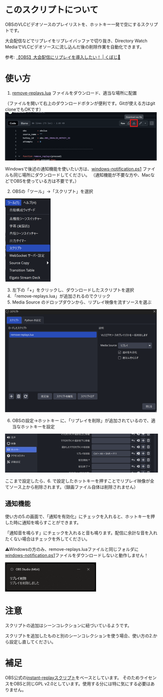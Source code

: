# このスクリプトについて
OBSのVLCビデオソースのプレイリストを、ホットキー一発で空にするスクリプトです。

大会配信などでリプレイをリプレイバッファで切り抜き、Directory Watch MediaでVLCビデオソースに流し込んだ後の削除作業を自動化できます。

参考: [【OBS】大会配信にリプレイを導入したい！ | くぼじ🌺](https://note.com/kubojilesia/n/n9b034197a96f)


# 使い方
1. [remove-replays.lua](https://github.com/meitel1014/remove-replays/blob/main/remove-replays.lua) ファイルをダウンロード、適当な場所に配置

（ファイルを開いて右上のダウンロードボタンが便利です。Gitが使える方はgit cloneでもOKです）
<img src="images/ダウンロード.png" width="500px" />

Windowsで後述の通知機能を使いたい方は、[windows-notification.ps1](https://github.com/meitel1014/remove-replays/blob/main/windows-notification.ps1) ファイルも同じ場所にダウンロードしてください。
（通知機能が不要な方や、MacなどでOBSを使っている方は不要です。）

2. OBSの「ツール」→「スクリプト」を選択

<img src="images/OBSツール.png" width="150px" />

3. 左下の「+」をクリックし、ダウンロードしたスクリプトを選択
4. 「remove-replays.lua」が追加されるのでクリック
5. Media Source のドロップダウンから、リプレイ映像を流すソースを選ぶ

<img src="images/スクリプト画面.png" width="500px" />

6. OBSの設定→ホットキー に、「リプレイを削除」が追加されているので、適当なホットキーを設定

<img src="images/ホットキー設定.png" width="600px" />

ここまで設定したら、6. で設定したホットキーを押すことでリプレイ映像が全てソース上から削除されます。（録画ファイル自体は削除されません）

## 通知機能
使い方の5.の画面で、「通知を有効化」にチェックを入れると、ホットキーを押した時に通知を鳴らすことができます。

「通知音を鳴らす」にチェックを入れると音も鳴ります。配信に余計な音を入れたくない場合はチェックを外してください。

⚠Windowsの方のみ、remove-replays.luaファイルと同じフォルダに[windows-notification.ps1](https://github.com/meitel1014/remove-replays/blob/main/windows-notification.ps1)ファイルをダウンロードしないと動作しません！

<img src="images/通知.png" width="300px" />

# 注意
スクリプトの追加はシーンコレクションに紐づいているようです。

スクリプトを追加したものと別のシーンコレクションを使う場合、使い方の2.から設定し直してください。

# 補足
OBS公式の[instant-replayスクリプト](https://github.com/obsproject/obs-studio/blob/master/frontend/plugins/frontend-tools/data/scripts/instant-replay.lua)をベースとしています。
そのためライセンスをOBSと同じGPL v2.0としています。使用する分には特に気にする必要はありません。
